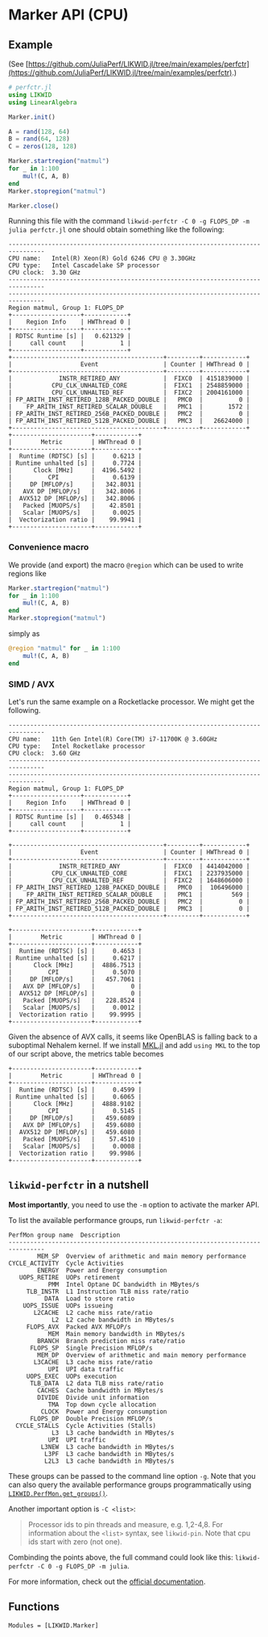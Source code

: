 # Marker API (CPU)

## Example

(See [https://github.com/JuliaPerf/LIKWID.jl/tree/main/examples/perfctr](https://github.com/JuliaPerf/LIKWID.jl/tree/main/examples/perfctr).)

```julia
# perfctr.jl
using LIKWID
using LinearAlgebra

Marker.init()

A = rand(128, 64)
B = rand(64, 128)
C = zeros(128, 128)

Marker.startregion("matmul")
for _ in 1:100
    mul!(C, A, B)
end
Marker.stopregion("matmul")

Marker.close()
```

Running this file with the command `likwid-perfctr -C 0 -g FLOPS_DP -m julia perfctr.jl` one should obtain something like the following:
```
--------------------------------------------------------------------------------
CPU name:	Intel(R) Xeon(R) Gold 6246 CPU @ 3.30GHz
CPU type:	Intel Cascadelake SP processor
CPU clock:	3.30 GHz
--------------------------------------------------------------------------------
--------------------------------------------------------------------------------
Region matmul, Group 1: FLOPS_DP
+-------------------+------------+
|    Region Info    | HWThread 0 |
+-------------------+------------+
| RDTSC Runtime [s] |   0.621329 |
|     call count    |          1 |
+-------------------+------------+
+------------------------------------------+---------+------------+
|                   Event                  | Counter | HWThread 0 |
+------------------------------------------+---------+------------+
|             INSTR_RETIRED_ANY            |  FIXC0  | 4151839000 |
|           CPU_CLK_UNHALTED_CORE          |  FIXC1  | 2548859000 |
|           CPU_CLK_UNHALTED_REF           |  FIXC2  | 2004161000 |
| FP_ARITH_INST_RETIRED_128B_PACKED_DOUBLE |   PMC0  |          0 |
|    FP_ARITH_INST_RETIRED_SCALAR_DOUBLE   |   PMC1  |       1572 |
| FP_ARITH_INST_RETIRED_256B_PACKED_DOUBLE |   PMC2  |          0 |
| FP_ARITH_INST_RETIRED_512B_PACKED_DOUBLE |   PMC3  |   26624000 |
+------------------------------------------+---------+------------+
+----------------------+------------+
|        Metric        | HWThread 0 |
+----------------------+------------+
|  Runtime (RDTSC) [s] |     0.6213 |
| Runtime unhalted [s] |     0.7724 |
|      Clock [MHz]     |  4196.5492 |
|          CPI         |     0.6139 |
|     DP [MFLOP/s]     |   342.8031 |
|   AVX DP [MFLOP/s]   |   342.8006 |
|  AVX512 DP [MFLOP/s] |   342.8006 |
|   Packed [MUOPS/s]   |    42.8501 |
|   Scalar [MUOPS/s]   |     0.0025 |
|  Vectorization ratio |    99.9941 |
+----------------------+------------+
```

### Convenience macro

We provide (and export) the macro `@region` which can be used to write regions like

```julia
Marker.startregion("matmul")
for _ in 1:100
    mul!(C, A, B)
end
Marker.stopregion("matmul")
```

simply as

```julia
@region "matmul" for _ in 1:100
    mul!(C, A, B)
end
```

### SIMD / AVX

Let's run the same example on a Rocketlacke processor. We might get the following.
```
--------------------------------------------------------------------------------
CPU name:	11th Gen Intel(R) Core(TM) i7-11700K @ 3.60GHz
CPU type:	Intel Rocketlake processor
CPU clock:	3.60 GHz
--------------------------------------------------------------------------------
--------------------------------------------------------------------------------
Region matmul, Group 1: FLOPS_DP
+-------------------+------------+
|    Region Info    | HWThread 0 |
+-------------------+------------+
| RDTSC Runtime [s] |   0.465348 |
|     call count    |          1 |
+-------------------+------------+

+------------------------------------------+---------+------------+
|                   Event                  | Counter | HWThread 0 |
+------------------------------------------+---------+------------+
|             INSTR_RETIRED_ANY            |  FIXC0  | 4414042000 |
|           CPU_CLK_UNHALTED_CORE          |  FIXC1  | 2237935000 |
|           CPU_CLK_UNHALTED_REF           |  FIXC2  | 1648606000 |
| FP_ARITH_INST_RETIRED_128B_PACKED_DOUBLE |   PMC0  |  106496000 |
|    FP_ARITH_INST_RETIRED_SCALAR_DOUBLE   |   PMC1  |        569 |
| FP_ARITH_INST_RETIRED_256B_PACKED_DOUBLE |   PMC2  |          0 |
| FP_ARITH_INST_RETIRED_512B_PACKED_DOUBLE |   PMC3  |          0 |
+------------------------------------------+---------+------------+

+----------------------+------------+
|        Metric        | HWThread 0 |
+----------------------+------------+
|  Runtime (RDTSC) [s] |     0.4653 |
| Runtime unhalted [s] |     0.6217 |
|      Clock [MHz]     |  4886.7513 |
|          CPI         |     0.5070 |
|     DP [MFLOP/s]     |   457.7061 |
|   AVX DP [MFLOP/s]   |          0 |
|  AVX512 DP [MFLOP/s] |          0 |
|   Packed [MUOPS/s]   |   228.8524 |
|   Scalar [MUOPS/s]   |     0.0012 |
|  Vectorization ratio |    99.9995 |
+----------------------+------------+
```

Given the absence of AVX calls, it seems like OpenBLAS is falling back to a suboptimal Nehalem kernel. If we install [MKL.jl](https://github.com/JuliaLinearAlgebra/MKL.jl) and add `using MKL` to the top of our script above, the metrics table becomes

```
+----------------------+------------+
|        Metric        | HWThread 0 |
+----------------------+------------+
|  Runtime (RDTSC) [s] |     0.4599 |
| Runtime unhalted [s] |     0.6065 |
|      Clock [MHz]     |  4888.9102 |
|          CPI         |     0.5145 |
|     DP [MFLOP/s]     |   459.6089 |
|   AVX DP [MFLOP/s]   |   459.6080 |
|  AVX512 DP [MFLOP/s] |   459.6080 |
|   Packed [MUOPS/s]   |    57.4510 |
|   Scalar [MUOPS/s]   |     0.0008 |
|  Vectorization ratio |    99.9986 |
+----------------------+------------+
```

## `likwid-perfctr` in a nutshell

**Most importantly**, you need to use the `-m` option to activate the marker API.

To list the available performance groups, run `likwid-perfctr -a`:
```
PerfMon group name	Description
--------------------------------------------------------------------------------
        MEM_SP	Overview of arithmetic and main memory performance
CYCLE_ACTIVITY	Cycle Activities
        ENERGY	Power and Energy consumption
   UOPS_RETIRE	UOPs retirement
           PMM	Intel Optane DC bandwidth in MBytes/s
     TLB_INSTR	L1 Instruction TLB miss rate/ratio
          DATA	Load to store ratio
    UOPS_ISSUE	UOPs issueing
       L2CACHE	L2 cache miss rate/ratio
            L2	L2 cache bandwidth in MBytes/s
     FLOPS_AVX	Packed AVX MFLOP/s
           MEM	Main memory bandwidth in MBytes/s
        BRANCH	Branch prediction miss rate/ratio
      FLOPS_SP	Single Precision MFLOP/s
        MEM_DP	Overview of arithmetic and main memory performance
       L3CACHE	L3 cache miss rate/ratio
           UPI	UPI data traffic
     UOPS_EXEC	UOPs execution
      TLB_DATA	L2 data TLB miss rate/ratio
        CACHES	Cache bandwidth in MBytes/s
        DIVIDE	Divide unit information
           TMA	Top down cycle allocation
         CLOCK	Power and Energy consumption
      FLOPS_DP	Double Precision MFLOP/s
  CYCLE_STALLS	Cycle Activities (Stalls)
            L3	L3 cache bandwidth in MBytes/s
           UPI	UPI traffic
         L3NEW	L3 cache bandwidth in MBytes/s
          L3PF	L3 cache bandwidth in MBytes/s
          L2L3	L3 cache bandwidth in MBytes/s
```
These groups can be passed to the command line option `-g`. Note that you can also query the available performance groups programmatically using [`LIKWID.PerfMon.get_groups()`](@ref).

Another important option is `-C <list>`:
> Processor ids to pin threads and measure, e.g. 1,2-4,8. For information about the `<list>` syntax, see `likwid-pin`.
Note that cpu ids start with zero (not one).

Combinding the points above, the full command could look like this: `likwid-perfctr -C 0 -g FLOPS_DP -m julia`.

For more information, check out the [official documentation](https://github.com/RRZE-HPC/likwid/wiki/likwid-perfctr).

## Functions

```@autodocs
Modules = [LIKWID.Marker]
```
